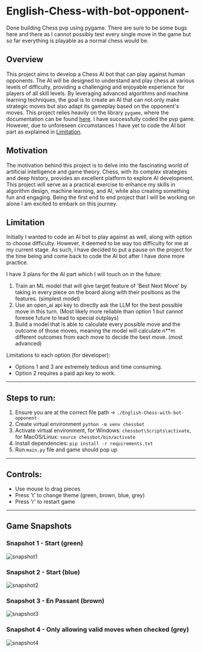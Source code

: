 # English-Chess-with-bot-opponent-
Done building Chess pvp using pygame. There are sure to be some bugs here and there as I cannot possibly test every single move in the game but so far everything is playable as a normal chess would be. 

## Overview
This project aims to develop a Chess AI bot that can play against human opponents. The AI will be designed to understand and play chess at various levels of difficulty, providing a challenging and enjoyable experience for players of all skill levels. By leveraging advanced algorithms and machine learning techniques, the goal is to create an AI that can not only make strategic moves but also adapt its gameplay based on the opponent's moves. This project relies heavily on the library `pygame`, where the documentation can be found [here](https://pygame.readthedocs.io/en/latest/1_intro/intro.html). I have successfully coded the pvp game. However, due to unforeseen circumstances I have yet to code the AI bot part as explained in [Limitation](#limitation).

## Motivation
The motivation behind this project is to delve into the fascinating world of artificial intelligence and game theory. Chess, with its complex strategies and deep history, provides an excellent platform to explore AI development. This project will serve as a practical exercise to enhance my skills in algorithm design, machine learning, and AI, while also creating something fun and engaging. Being the first end to end project that I will be working on alone I am excited to embark on this journey.

## Limitation
Initially I wanted to code an AI bot to play against as well, along with option to choose difficulty. However, it deemed to be way too difficulty for me at my current stage. As such, I have decided to put a pause on the project for the time being and come back to code the AI bot after I have done more practice.

I have 3 plans for the AI part which I will touch on in the future:

1. Train an ML model that will give target feature of 'Best Next Move' by taking in every piece on the board along with their positions as the features. (simplest model)
2. Use an open_ai api key to directly ask the LLM for the best possible move in this turn. (Most likely more reliable than option 1 but cannot foresee future to lead to special outplays)
3. Build a model that is able to calculate every possible move and the outcome of those moves, meaning the model will calculate n**m different outcomes from each move to decide the best move. (most advanced)

Limitations to each option (for developer):
- Options 1 and 3 are extremely tedious and time consuming.
- Option 2 requires a paid api key to work.

---

## Steps to run:
1. Ensure you are at the correct file path -> `./English-Chess-with-bot-opponent-`
2. Create virtual environment ```python -m venv chessbot```
3. Activate virtual environment, for Windows: `chessbot\Scripts\activate`, for MacOS/Linux: `source chessbot/bin/activate`
4. Install dependencies: `pip install -r requirements.txt`
5. Run `main.py` file and game should pop up

---

## Controls:
- Use mouse to drag pieces
- Press 't' to change theme (green, brown, blue, grey)
- Press 'r' to restart game

---

## Game Snapshots

### Snapshot 1 - Start (green)
![snapshot1](snapshots/Screenshot%202024-08-07%20at%203.22.53 PM.png)

### Snapshot 2 - Start (blue)
![snapshot2](snapshots/Screenshot%202024-08-07%20at%203.26.12 PM.png)

### Snapshot 3 - En Passant (brown)
![snapshot3](snapshots/Screenshot%202024-08-07%20at%203.24.46 PM.png)

### Snapshot 4 - Only allowing valid moves when checked (grey)
![snapshot4](snapshots/Screenshot%202024-08-07%20at%203.28.06 PM.png)
